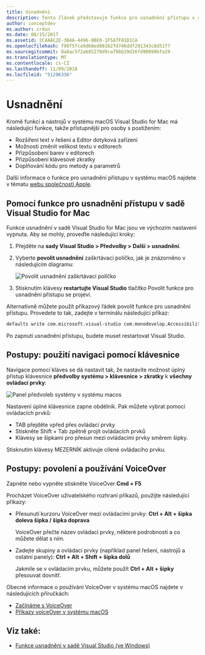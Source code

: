 ```yaml
---
title: Usnadnění
description: Tento článek představuje funkce pro usnadnění přístupu v sadě Visual Studio pro Mac a jak lze povolit.
author: conceptdev
ms.author: crdun
ms.date: 08/15/2017
ms.assetid: 2C4AAC2E-3B4A-4496-8BE0-1F5A7F81D1CA
ms.openlocfilehash: f90f5fca9d68ed00162fd746ddf291343c8d51f7
ms.sourcegitcommit: 0a8ac5f2a685270d9ca79bb39d26fd90099bfa29
ms.translationtype: MT
ms.contentlocale: cs-CZ
ms.lasthandoff: 11/09/2018
ms.locfileid: "51296336"
---
```

# <a name="accessibility"></a>Usnadnění

Kromě funkcí a nástrojů v systému macOS Visual Studio for Mac má následující funkce, takže přístupnější pro osoby s postižením:

- Rozšíření text v řešení a Editor dotyková zařízení
- Možnosti změnit velikost textu v editorech
- Přizpůsobení barev v editorech
- Přizpůsobení klávesové zkratky
- Doplňování kódu pro metody a parametrů

Další informace o funkce pro usnadnění přístupu v systému macOS najdete v tématu [webu společnosti Apple](https://www.apple.com/accessibility/mac/).

## <a name="using-accessibility-features-in-visual-studio-for-mac"></a>Pomocí funkce pro usnadnění přístupu v sadě Visual Studio for Mac

Funkce usnadnění v sadě Visual Studio for Mac jsou ve výchozím nastavení vypnuta. Aby se mohly, proveďte následující kroky:

1. Přejděte na **sady Visual Studio > Předvolby > Další > usnadnění**.

2. Vyberte **povolit usnadnění** zaškrtávací políčko, jak je znázorněno v následujícím diagramu:

    ![Povolit usnadnění zaškrtávací políčko](media/accessibility-image1.png)

3. Stisknutím klávesy **restartujte Visual Studio** tlačítko Povolit funkce pro usnadnění přístupu se projeví.

Alternativně můžete použít příkazový řádek povolit funkce pro usnadnění přístupu. Provedete to tak, zadejte v terminálu následující příkaz:

```bash
defaults write com.microsoft.visual-studio com.monodevelop.AccessibilityEnabled 1
```

Po zapnutí usnadnění přístupu, budete muset restartovat Visual Studio.

## <a name="how-to-use-keyboard-navigation"></a>Postupy: použití navigaci pomocí klávesnice

Navigace pomocí kláves se dá nastavit tak, že nastavíte možnost úplný přístup klávesnice **předvolby systému > klávesnice > zkratky** k **všechny ovládací prvky**:

![Panel předvoleb systémy v systému macos](media/accessibility-image2.png)

Nastavení úplné klávesnice zapne obdélník. Pak můžete vybrat pomocí ovládacích prvků:

- TAB přejděte vpřed přes ovládací prvky
- Stiskněte Shift + Tab zpětně projít ovládacích prvků
- Klávesy se šipkami pro přesun mezi ovládacími prvky směrem šipky.

Stisknutím klávesy MEZERNÍK aktivuje cílené ovládacího prvku.

## <a name="how-to-enable-and-use-voice-over"></a>Postupy: povolení a používání VoiceOver

Zapněte nebo vypněte stiskněte VoiceOver **Cmd + F5**

Procházet VoiceOver uživatelského rozhraní příkazů, použijte následující příkazy:

- Přesunutí kurzoru VoiceOver mezi ovládacími prvky: **Ctrl + Alt + šipka doleva šipka / šipka doprava**

   VoiceOver přečte název ovládací prvky, některé podrobnosti a co můžete dělat s ním.

- Zadejte skupiny a ovládací prvky (například panel řešení, nástrojů a ostatní panely): **Ctrl + Alt + Shift + šipka dolů**

   Jakmile se v ovládacím prvku, můžete použít **Ctrl + Alt + šipky** přesouvat dovnitř.

Obecné informace o používání VoiceOver v systému macOS najdete v následujících příručkách:

- [Začínáme s VoiceOver](https://help.apple.com/voiceover/info/guide/10.12/)
- [Příkazy voiceOver v systému macOS](http://lab.dotjay.com/notes/voiceover-commands/)

## <a name="see-also"></a>Viz také:

- [Funkce usnadnění v sadě Visual Studio (ve Windows)](/visualstudio/ide/reference/accessibility-features-of-visual-studio)